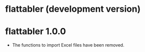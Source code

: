 
# flattabler (development version)


# flattabler 1.0.0

* The functions to import Excel files have been removed.
